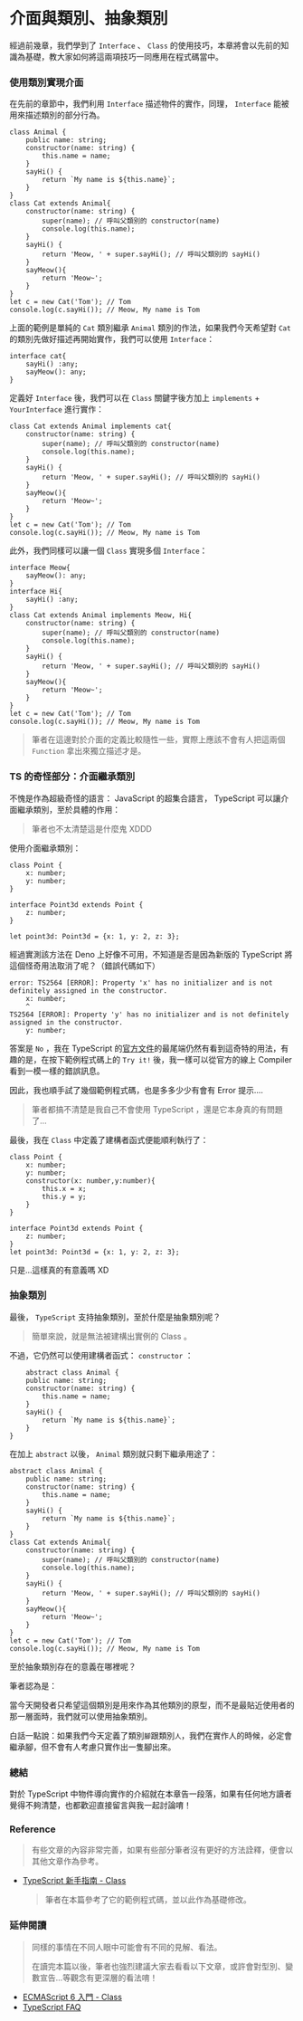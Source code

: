 # 介面與類別、抽象類別

經過前幾章，我們學到了 `Interface` 、 `Class` 的使用技巧，本章將會以先前的知識為基礎，教大家如何將這兩項技巧一同應用在程式碼當中。

### 使用類別實現介面

在先前的章節中，我們利用 `Interface` 描述物件的實作，同理， `Interface` 能被用來描述類別的部分行為。

```text
class Animal {
    public name: string;
    constructor(name: string) {
        this.name = name;
    }    
    sayHi() {
        return `My name is ${this.name}`;
    }
}
class Cat extends Animal{
    constructor(name: string) {
        super(name); // 呼叫父類別的 constructor(name)
        console.log(this.name);    
    }
    sayHi() {
        return 'Meow, ' + super.sayHi(); // 呼叫父類別的 sayHi()    
    }
    sayMeow(){
        return 'Meow~';
    }
}
let c = new Cat('Tom'); // Tom
console.log(c.sayHi()); // Meow, My name is Tom
```

上面的範例是單純的 `Cat` 類別繼承 `Animal` 類別的作法，如果我們今天希望對 `Cat` 的類別先做好描述再開始實作，我們可以使用 `Interface`：

```text
interface cat{
    sayHi() :any;
    sayMeow(): any;
}
```

定義好 `Interface` 後，我們可以在 `Class` 關鍵字後方加上 `implements` + `YourInterface` 進行實作：

```text
class Cat extends Animal implements cat{
    constructor(name: string) {
        super(name); // 呼叫父類別的 constructor(name)
        console.log(this.name);    
    }
    sayHi() {
        return 'Meow, ' + super.sayHi(); // 呼叫父類別的 sayHi()    
    }
    sayMeow(){
        return 'Meow~';
    }
}
let c = new Cat('Tom'); // Tom
console.log(c.sayHi()); // Meow, My name is Tom
```

此外，我們同樣可以讓一個 `Class` 實現多個 `Interface`：

```text
interface Meow{
    sayMeow(): any;
}
interface Hi{
    sayHi() :any;
}
class Cat extends Animal implements Meow, Hi{
    constructor(name: string) {
        super(name); // 呼叫父類別的 constructor(name)
        console.log(this.name);    
    }
    sayHi() {
        return 'Meow, ' + super.sayHi(); // 呼叫父類別的 sayHi()    
    }
    sayMeow(){
        return 'Meow~';
    }
}
let c = new Cat('Tom'); // Tom
console.log(c.sayHi()); // Meow, My name is Tom
```

> 筆者在這邊對於介面的定義比較隨性一些，實際上應該不會有人把這兩個 `Function` 拿出來獨立描述才是。

### TS 的奇怪部分：介面繼承類別

不愧是作為超級奇怪的語言： JavaScript 的超集合語言， TypeScript 可以讓介面繼承類別，至於具體的作用：

> 筆者也不太清楚這是什麼鬼 XDDD

使用介面繼承類別：

```text
class Point {
    x: number;
    y: number;
}

interface Point3d extends Point {
    z: number;
}

let point3d: Point3d = {x: 1, y: 2, z: 3};
```

經過實測該方法在 Deno 上好像不可用，不知道是否是因為新版的 TypeScript 將這個怪奇用法取消了呢？（錯誤代碼如下）

```text
error: TS2564 [ERROR]: Property 'x' has no initializer and is not definitely assigned in the constructor.
    x: number;
    ^
TS2564 [ERROR]: Property 'y' has no initializer and is not definitely assigned in the constructor.
    y: number;
```

答案是 `No` ，我在 TypeScript 的[官方文件](https://www.typescriptlang.org/docs/handbook/classes.html)的最尾端仍然有看到這奇特的用法，有趣的是，在按下範例程式碼上的 `Try it!` 後，我一樣可以從官方的線上 Compiler 看到一模一樣的錯誤訊息。

因此，我也順手試了幾個範例程式碼，也是多多少少有會有 Error 提示....

> 筆者都搞不清楚是我自己不會使用 TypeScript ，還是它本身真的有問題了...

最後，我在 `Class` 中定義了建構者函式便能順利執行了：

```text
class Point {
    x: number;
    y: number;
    constructor(x: number,y:number){
        this.x = x;
        this.y = y;
    }
}

interface Point3d extends Point {
    z: number;
}
let point3d: Point3d = {x: 1, y: 2, z: 3};
```

只是...這樣真的有意義嗎 XD

### 抽象類別

最後， `TypeScript` 支持抽象類別，至於什麼是抽象類別呢？

> 簡單來說，就是無法被建構出實例的 Class 。

不過，它仍然可以使用建構者函式： `constructor` ：

```text
	abstract class Animal {
    public name: string;
    constructor(name: string) {
        this.name = name;
    }    
    sayHi() {
        return `My name is ${this.name}`;
    }
}
```

在加上 `abstract` 以後， `Animal` 類別就只剩下繼承用途了：

```text
abstract class Animal {
    public name: string;
    constructor(name: string) {
        this.name = name;
    }    
    sayHi() {
        return `My name is ${this.name}`;
    }
}
class Cat extends Animal{
    constructor(name: string) {
        super(name); // 呼叫父類別的 constructor(name)
        console.log(this.name);    
    }
    sayHi() {
        return 'Meow, ' + super.sayHi(); // 呼叫父類別的 sayHi()    
    }
    sayMeow(){
        return 'Meow~';
    }
}
let c = new Cat('Tom'); // Tom
console.log(c.sayHi()); // Meow, My name is Tom
```

至於抽象類別存在的意義在哪裡呢？

筆者認為是：

當今天開發者只希望這個類別是用來作為其他類別的原型，而不是最貼近使用者的那一層面時，我們就可以使用抽象類別。

白話一點說：如果我們今天定義了類別`腳`跟類別`人`，我們在實作人的時候，必定會繼承腳，但不會有人考慮只實作出一隻腳出來。

### 總結

對於 TypeScript 中物件導向實作的介紹就在本章告一段落，如果有任何地方讀者覺得不夠清楚，也都歡迎直接留言與我一起討論唷！

### Reference

> 有些文章的內容非常完善，如果有些部分筆者沒有更好的方法詮釋，便會以其他文章作為參考。

* [TypeScript 新手指南 - Class](https://willh.gitbook.io/typescript-tutorial/advanced/class)

  > 筆者在本篇參考了它的範例程式碼，並以此作為基礎修改。

### 延伸閱讀

> 同樣的事情在不同人眼中可能會有不同的見解、看法。
>
> 在讀完本篇以後，筆者也強烈建議大家去看看以下文章，或許會對型別、變數宣告...等觀念有更深層的看法唷！

*  [ECMAScript 6 入門 - Class](https://es6.ruanyifeng.com/#docs/class)
*  [TypeScript FAQ](https://github.com/microsoft/TypeScript/wiki/FAQ)

